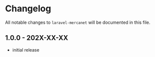 # Changelog

All notable changes to `laravel-mercanet` will be documented in this file.

## 1.0.0 - 202X-XX-XX

- initial release
